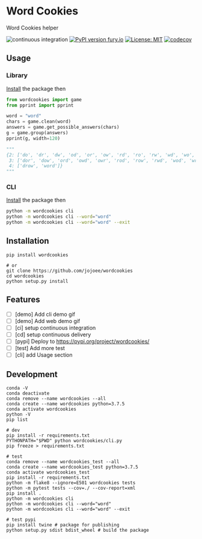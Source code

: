 # Word Cookies

Word Cookies helper

![continuous integration](https://github.com/jojoee/wordcookies/workflows/continuous%20integration/badge.svg?branch=master)
[![PyPI version fury.io](https://badge.fury.io/py/wordcookies.svg)](https://pypi.python.org/pypi/wordcookies/)
[![License: MIT](https://img.shields.io/badge/License-MIT-yellow.svg)](https://opensource.org/licenses/MIT)
[![codecov](https://codecov.io/gh/jojoee/wordcookies/branch/master/graph/badge.svg)](https://codecov.io/gh/jojoee/wordcookies)

## Usage

### Library

[Install](https://github.com/jojoee/wordcookies#installation) the package then

```python
from wordcookies import game
from pprint import pprint

word = "word"
chars = game.clean(word)
answers = game.get_possible_answers(chars)
g = game.group(answers)
pprint(g, width=120)

"""
{2: ['do', 'dr', 'dw', 'od', 'or', 'ow', 'rd', 'ro', 'rw', 'wd', 'wo', 'wr'],
 3: ['dor', 'dow', 'ord', 'owd', 'owr', 'rod', 'row', 'rwd', 'wod', 'wro'],
 4: ['drow', 'word']}
"""
```

### CLI

[Install](https://github.com/jojoee/wordcookies#installation) the package then

```bash
python -m wordcookies cli
python -m wordcookies cli --word="word"
python -m wordcookies cli --word="word" --exit
```

## Installation

```
pip install wordcookies

# or
git clone https://github.com/jojoee/wordcookies
cd wordcookies
python setup.py install
```

## Features

- [ ] [demo] Add cli demo gif
- [ ] [demo] Add web demo gif
- [ ] [ci] setup continuous integration
- [ ] [cd] setup continuous delivery
- [ ] [pypi] Deploy to https://pypi.org/project/wordcookies/
- [ ] [test] Add more test
- [ ] [cli] add Usage section

## Development

```
conda -V
conda deactivate
conda remove --name wordcookies --all
conda create --name wordcookies python=3.7.5
conda activate wordcookies
python -V
pip list

# dev
pip install -r requirements.txt
PYTHONPATH="$PWD" python wordcookies/cli.py
pip freeze > requirements.txt

# test
conda remove --name wordcookies_test --all
conda create --name wordcookies_test python=3.7.5
conda activate wordcookies_test
pip install -r requirements.txt
python -m flake8 --ignore=E501 wordcookies tests
python -m pytest tests --cov=./ --cov-report=xml
pip install .
python -m wordcookies cli
python -m wordcookies cli --word="word"
python -m wordcookies cli --word="word" --exit

# test pypi
pip install twine # package for publishing
python setup.py sdist bdist_wheel # build the package
```
